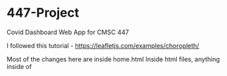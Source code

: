 # 447-Project
Covid Dashboard Web App for CMSC 447

I followed this tutorial - https://leafletjs.com/examples/choropleth/

Most of the changes here are inside home.html
Inside html files, anything inside of <script> tags is where you can use javascript
  
- In the header of base.html, leaflet.css and leaflet.js (map stuff) are included and extended to all html files
- In home.html
  
  - line 5 \<div id="map"> \</div> is where the map should show up on the page
       
  - lines 32 through ... 268,867 (LOL) is the map code
  
    - Map Stuff
      - map('map') links to the div (I think) 
      - titleLayer() is what builds the main layer of the map
      - getColor(), style(), highlightFeature(), resetHighlight(), zoomToFeature(), and onEachFeature()
        - these are used for specific features of the map
      - geoJson() is where where we pass a geoJson variable
        - a ***geoJson variable*** contains data for the outline of each state county, as well as our data we want to pass to the map
        - this is the giant statesData countiesData variables
      - control() creates a "control" variable, ours is called ***info***
        - all the code below control() is for the live pop up stuff you get when you hover over something
      
      
